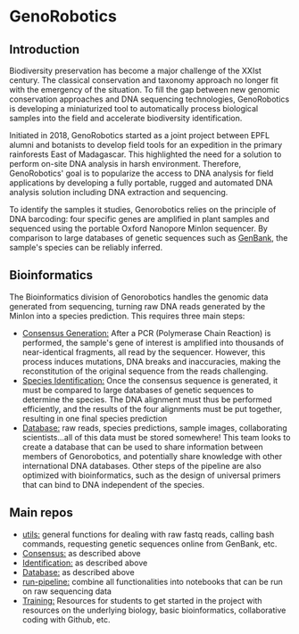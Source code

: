 # GenoRobotics 

## Introduction 

Biodiversity preservation has become a major challenge of the XXIst century. The classical conservation and taxonomy approach no longer fit with the emergency of the situation. To fill the gap between new genomic conservation approaches and DNA sequencing technologies, GenoRobotics is developing a miniaturized tool to automatically process biological samples into the field and accelerate biodiversity identification.

Initiated in 2018, GenoRobotics started as a joint project between EPFL alumni and botanists to develop field tools for an expedition in the primary rainforests East of Madagascar. This highlighted the need for a solution to perform on-site DNA analysis in harsh environment. Therefore, GenoRobotics' goal is to popularize the access to DNA analysis for field applications by developing a fully portable, rugged and automated DNA analysis solution including DNA extraction and sequencing.

To identify the samples it studies, Genorobotics relies on the principle of DNA barcoding: four specific genes are amplified in plant samples and sequenced using the portable Oxford Nanopore MinIon sequencer. By comparison to large databases of genetic sequences such as [GenBank](https://www.ncbi.nlm.nih.gov/genbank/), the sample's species can be reliably inferred.

## Bioinformatics

The Bioinformatics division of Genorobotics handles the genomic data generated from sequencing, turning raw DNA reads generated by the MinIon into a species prediction. This requires three main steps:
- [Consensus Generation:](../Consensus) After a PCR (Polymerase Chain Reaction) is performed, the sample's gene of interest is amplified into thousands of near-identical fragments, all read by the sequencer. However, this process induces mutations, DNA breaks and inaccuracies, making the reconstitution of the original sequence from the reads challenging.
- [Species Identification:](./Identification) Once the consensus sequence is generated, it must be compared to large databases of genetic sequences to determine the species. The DNA alignment must thus be performed efficiently, and the results of the four alignments must be put together, resulting in one final species prediction
- [Database:](./Database) raw reads, species predictions, sample images, collaborating scientists...all of this data must be stored somewhere! This team looks to create a database that can be used to share information between members of Genorobotics, and potentially share knowledge with other international DNA databases.
Other steps of the pipeline are also optimized with bioinformatics, such as the design of universal primers that can bind to DNA independent of the species.


## Main repos

- [utils:](./utils) general functions for dealing with raw fastq reads, calling bash commands, requesting genetic sequences online from GenBank, etc.
- [Consensus:](./Consensus) as described above
- [Identification:](./Identification) as described above
- [Database:](./Database) as described above
- [run-pipeline:](./run-pipeline) combine all functionalities into notebooks that can be run on raw sequencing data
- [Training:](./Training) Resources for students to get started in the project with resources on the underlying biology, basic bioinformatics, collaborative coding with Github, etc.



